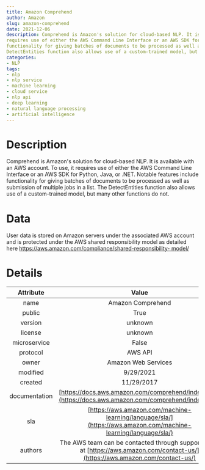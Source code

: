 ```yaml
---  
title: Amazon Comprehend  
author: Amazon  
slug: amazon-comprehend  
date: 2021-12-06  
description: Comprehend is Amazon's solution for cloud-based NLP. It is available with an AWS account. To use, it 
requires use of either the AWS Command Line Interface or an AWS SDK for Python, Java, or .NET. Notable features include 
functionality for giving batches of documents to be processed as well as submission of multiple jobs in a list. The 
DetectEntities function also allows use of a custom-trained model, but many other functions do not.   
categories:  
- NLP
tags:  
- nlp
- nlp service
- machine learning
- cloud service
- nlp api
- deep learning
- natural language processing
- artificial intelligence
---  
```


# Description
  
Comprehend is Amazon's solution for cloud-based NLP. It is available with an AWS account. To use, it requires use of 
either the AWS Command Line Interface or an AWS SDK for Python, Java, or .NET. Notable features include functionality 
for giving batches of documents to be processed as well as submission of multiple jobs in a list. The DetectEntities 
function also allows use of a custom-trained model, but many other functions do not.   

# Data
  
User data is stored on Amazon servers under the associated AWS account and is protected under the AWS shared 
responsibility model as detailed here [https://aws.amazon.com/compliance/shared-responsibility-
model/](https://aws.amazon.com/compliance/shared-responsibility-model/)   

# Details
  

|Attribute|Value|
| :---: | :---: |
|name|Amazon Comprehend|
|public|True|
|version|unknown|
|license|unknown|
|microservice|False|
|protocol|AWS API|
|owner|Amazon Web Services|
|modified|9/29/2021|
|created|11/29/2017|
|documentation|[https://docs.aws.amazon.com/comprehend/index.html](https://docs.aws.amazon.com/comprehend/index.html)|
|sla|[https://aws.amazon.com/machine-learning/language/sla/](https://aws.amazon.com/machine-learning/language/sla/)|
|authors|The AWS team can be contacted through support ticket at [https://aws.amazon.com/contact-us/](https://aws.amazon.com/contact-us/)|
